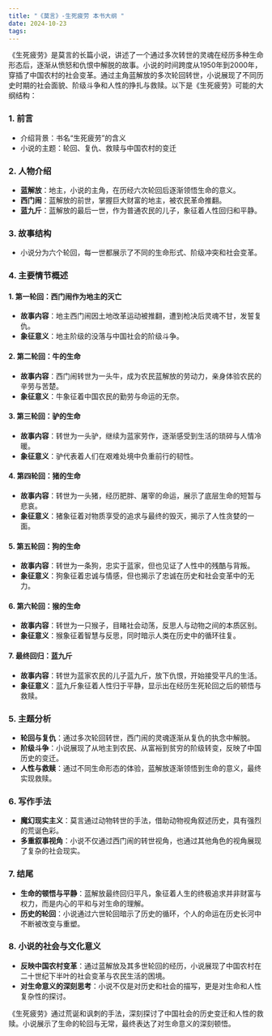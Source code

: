 ```yaml
---
title: "《莫言》-生死疲劳 本书大纲 "
date: 2024-10-23
tags: 
---
```

《生死疲劳》是莫言的长篇小说，讲述了一个通过多次转世的灵魂在经历多种生命形态后，逐渐从愤怒和仇恨中解脱的故事。小说的时间跨度从1950年到2000年，穿插了中国农村的社会变革。通过主角蓝解放的多次轮回转世，小说展现了不同历史时期的社会面貌、阶级斗争和人性的挣扎与救赎。以下是《生死疲劳》可能的大纲结构：

### 1. **前言**
   - 介绍背景：书名“生死疲劳”的含义
   - 小说的主题：轮回、复仇、救赎与中国农村的变迁

### 2. **人物介绍**
   - **蓝解放**：地主，小说的主角，在历经六次轮回后逐渐领悟生命的意义。
   - **西门闹**：蓝解放的前世，掌握巨大财富的地主，被农民革命推翻。
   - **蓝九斤**：蓝解放的最后一世，作为普通农民的儿子，象征着人性回归和平静。

### 3. **故事结构**
   - 小说分为六个轮回，每一世都展示了不同的生命形式、阶级冲突和社会变革。

### 4. **主要情节概述**

#### 1. **第一轮回：西门闹作为地主的灭亡**
   - **故事内容**：地主西门闹因土地改革运动被推翻，遭到枪决后灵魂不甘，发誓复仇。
   - **象征意义**：地主阶级的没落与中国社会的阶级斗争。

#### 2. **第二轮回：牛的生命**
   - **故事内容**：西门闹转世为一头牛，成为农民蓝解放的劳动力，亲身体验农民的辛劳与苦楚。
   - **象征意义**：牛象征着中国农民的勤劳与命运的无奈。

#### 3. **第三轮回：驴的生命**
   - **故事内容**：转世为一头驴，继续为蓝家劳作，逐渐感受到生活的琐碎与人情冷暖。
   - **象征意义**：驴代表着人们在艰难处境中负重前行的韧性。

#### 4. **第四轮回：猪的生命**
   - **故事内容**：转世为一头猪，经历肥胖、屠宰的命运，展示了底层生命的短暂与悲哀。
   - **象征意义**：猪象征着对物质享受的追求与最终的毁灭，揭示了人性贪婪的一面。

#### 5. **第五轮回：狗的生命**
   - **故事内容**：转世为一条狗，忠实于蓝家，但也见证了人性中的残酷与背叛。
   - **象征意义**：狗象征着忠诚与情感，但也揭示了忠诚在历史和社会变革中的无力。

#### 6. **第六轮回：猴的生命**
   - **故事内容**：转世为一只猴子，目睹社会动荡，反思人与动物之间的本质区别。
   - **象征意义**：猴象征着智慧与反思，同时暗示人类在历史中的循环往复。

#### 7. **最终回归：蓝九斤**
   - **故事内容**：转世为蓝家农民的儿子蓝九斤，放下仇恨，开始接受平凡的生活。
   - **象征意义**：蓝九斤象征着人性归于平静，显示出在经历生死轮回之后的顿悟与救赎。

### 5. **主题分析**
   - **轮回与复仇**：通过多次轮回转世，西门闹的灵魂逐渐从复仇的执念中解脱。
   - **阶级斗争**：小说展现了从地主到农民、从富裕到贫穷的阶级转变，反映了中国历史的变迁。
   - **人性与救赎**：通过不同生命形态的体验，蓝解放逐渐领悟到生命的意义，最终实现救赎。

### 6. **写作手法**
   - **魔幻现实主义**：莫言通过动物转世的手法，借助动物视角叙述历史，具有强烈的荒诞色彩。
   - **多重叙事视角**：小说不仅通过西门闹的转世视角，也通过其他角色的视角展现了复杂的社会现实。

### 7. **结尾**
   - **生命的顿悟与平静**：蓝解放最终回归平凡，象征着人生的终极追求并非财富与权力，而是内心的平和与对生命的理解。
   - **历史的轮回**：小说通过六世轮回暗示了历史的循环，个人的命运在历史长河中不断被改变与重塑。

### 8. **小说的社会与文化意义**
   - **反映中国农村变革**：通过蓝解放及其多世轮回的经历，小说展现了中国农村在二十世纪下半叶的社会变革与农民生活的困境。
   - **对生命意义的深刻思考**：小说不仅是对历史和社会的描写，更是对生命和人性复杂性的探讨。

《生死疲劳》通过荒诞和讽刺的手法，深刻探讨了中国社会的历史变迁和人性的救赎。小说展示了生命的轮回与无常，最终表达了对生命意义的深刻顿悟。
